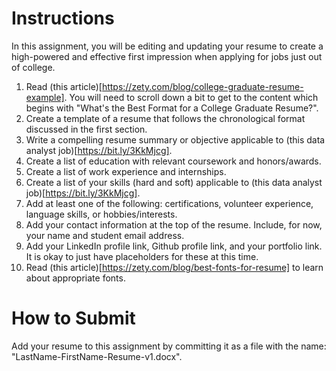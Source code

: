 # Instructions

In this assignment, you will be editing and updating your resume to create a high-powered and effective first impression when applying for jobs just out of college. 

1. Read (this article)[https://zety.com/blog/college-graduate-resume-example]. You will need to scroll down a bit to get to the content which begins with "What's the Best Format for a College Graduate Resume?". 
2. Create a template of a resume that follows the chronological format discussed in the first section. 
3. Write a compelling resume summary or objective applicable to (this data analyst job)[https://bit.ly/3KkMjcg]. 
4. Create a list of education with relevant coursework and honors/awards. 
5. Create a list of work experience and internships. 
6. Create a list of your skills (hard and soft) applicable to (this data analyst job)[https://bit.ly/3KkMjcg]. 
7. Add at least one of the following: certifications, volunteer experience, language skills, or hobbies/interests.
8. Add your contact information at the top of the resume. Include, for now, your name and student email address.
9. Add your LinkedIn profile link, Github profile link, and your portfolio link. It is okay to just have placeholders for these at this time. 
10. Read (this article)[https://zety.com/blog/best-fonts-for-resume] to learn about appropriate fonts. 

# How to Submit

Add your resume to this assignment by committing it as a file with the name: "LastName-FirstName-Resume-v1.docx". 
